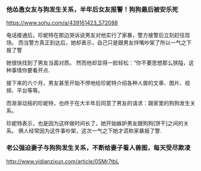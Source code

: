 ### 他怂恿女友与狗发生关系，半年后女友报警！狗狗最后被安乐死
https://www.sohu.com/a/439161423_572088

电话接通后，珍妮特在那边哭诉说男友对他实行了家暴，警方接警后立刻赶往现场。
而当警方真正到达后，她却表示，自己只是跟男友拌嘴吵架了所以一气之下报了警

她很快找到了男友当面对质。
然而他却显得一脸轻松：“你不要思想那么狭隘，这种事情你要看开点.

接下来的六个月，男友甚至开始不停地给珍妮特介绍各种人兽的文章、图片、视频、平台等等。

而渐渐动摇的珍妮特，也终于在大半年后同意了男友的请求：跟家里的狗狗发生关系。

珍妮特表示，也是因为这样做时间长了，她开始嫉妒男友跟狗狗[饼干]之间的关系。
俩人经常因为这件事吵架，这次一气之下她才谎称家暴报了警.

### 老公强迫妻子与狗狗发生关系，不断给妻子看人兽图，每天受尽欺凌
http://www.yidianzixun.com/article/0SMr7tbL
